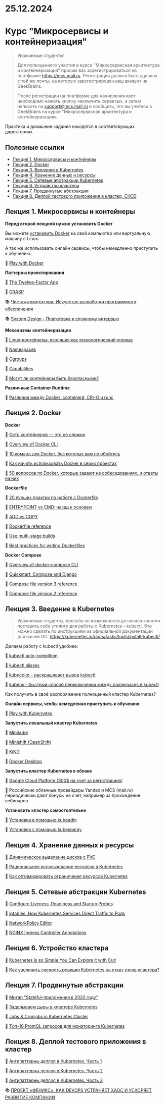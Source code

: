 # 25.12.2024
# Курс "Микросервисы и контейнеризация"

>Уважаемые студенты!
>
>Для полноценного участия в курсе "Микросервисная архитектура и контейнеризация" просим вас зарегистрироваться на платформе https://mcs.mail.ru. Регистрация должна быть сделана с той же почты, на которую зарегистрирован ваш аккаунт на GeekBrains.
>
>После регистрации на платформе для начисления квот необходимо нажать кнопку «включить сервисы», а затем написать на support@mcs.mail.ru и сообщить, что вы учитесь в GeekBrains на курсе "Микросервисная архитектура и контейнеризация».

Практика и домашние задания находятся в соответсвующих директориях.

## Полезные ссылки

- [Лекция 1. Микросервисы и контейнеры](#лекция-1-микросервисы-и-контейнеры)
- [Лекция 2. Docker](#лекция-2-docker)
- [Лекция 3. Введение в Kubernetes](#лекция-3-введение-в-kubernetes)
- [Лекция 4. Хранение данных и ресурсы](#лекция-4-хранение-данных-и-ресурсы)
- [Лекция 5. Сетевые абстракции Kubernetes](#лекция-5-сетевые-абстракции-kubernetes)
- [Лекция 6. Устройство кластера](#лекция-6-устройство-кластера)
- [Лекция 7. Продвинутые абстракции](#лекция-7-продвинутые-абстракции)
- [Лекция 8. Деплой тестового приложения в кластер, CI/CD](#лекция-8-деплой-тестового-приложения-в-кластер)

## Лекция 1. Микросервисы и контейнеры

**Перед второй лекцией нужно установить Docker**

Вы можете [установить Docker](https://docs.docker.com/get-docker/) на свой компьютер или виртуальную машину с Linux.

А так же использовать онлайн сервисы, чтобы немедленно приступить к обучению:

🔹 [Play with Docker](https://labs.play-with-docker.com/)

**Паттерны проектирования**

🔹 [The Twelwe-Factor App](https://12factor.net/ru/)

🔹 [GRASP](https://ru.wikipedia.org/wiki/GRASP)

📚 [Чистая архитектура. Искусство разработки программного обеспечения](https://habr.com/ru/company/piter/blog/353170/)

📚 [System Design - Подготовка к сложному интервью](https://habr.com/ru/company/piter/blog/598791/)

**Механизмы контейнеризации**

🔹 [Linux-контейнеры: изоляция как технологический прорыв](https://habr.com/ru/company/redhatrussia/blog/352052/)

🔹 [Namespaces](https://habr.com/ru/company/selectel/blog/279281/)

🔹 [Cgroups](https://habr.com/ru/company/selectel/blog/303190/)

🔹 [Capabilities](https://k3a.me/linux-capabilities-in-a-nutshell/)

🎥 [Могут ли контейнеры быть безопасными?](https://habr.com/ru/company/oleg-bunin/blog/480630/)

**Различные Container Runtime**

🔹 [Различия между Docker, containerd, CRI-O и runc](https://habr.com/ru/company/domclick/blog/566224/)

## Лекция 2. Docker

**Docker**

🔹 [Сеть контейнеров — это не сложно](https://habr.com/ru/company/timeweb/blog/558612/)

🔹 [Overview of Docker CLI](https://docs.docker.com/engine/reference/run/)

🔹 [10 команд для Docker, без которых вам не обойтись](https://tproger.ru/translations/top-10-docker-commands/)

🔹 [Как начать использовать Docker в своих проектах](https://tproger.ru/translations/how-to-start-using-docker/)

🔹 [50 вопросов по Docker, которые задают на собеседованиях, и ответы на них](https://habr.com/ru/company/southbridge/blog/528206/)

**Dockerfile**

🔹 [20 лучших практик по работе с Dockerfile](https://habr.com/ru/company/domclick/blog/546922/)

🔹 [ENTRYPOINT vs CMD: назад к основам](https://habr.com/ru/company/southbridge/blog/329138/)

🔹 [ADD vs COPY](https://docs.docker.com/develop/develop-images/dockerfile_best-practices/#add-or-copy)

🔹 [Dockerfile reference](https://docs.docker.com/engine/reference/builder/)

🔹 [Use multi-stage builds](https://docs.docker.com/develop/develop-images/multistage-build/)

🔹 [Best practices for writing Dockerfiles](https://docs.docker.com/develop/develop-images/dockerfile_best-practices/#add-or-copy%23add-or-copy)

**Docker Compose**

🔹 [Overview of docker-compose CLI](https://docs.docker.com/compose/reference/)

🔹 [Quickstart: Compose and Django](https://docs.docker.com/samples/django/)

🔹 [Compose file version 3 reference](https://docs.docker.com/compose/compose-file/compose-file-v3/)

🔹 [Compose file version 2 reference](https://docs.docker.com/compose/compose-file/compose-file-v2/)

## Лекция 3. Введение в Kubernetes

>Уважаемые студенты, просьба по возможности до начала занятия поставить себе утилиту для работы с Kubernetes – kubectl.
>Это можно сделать по инструкциям из официальной документации для вашей ОС.
>https://kubernetes.io/docs/tasks/tools/install-kubectl/

Делаем работу с kubectl удобнее:

🔹 [kubectl auto-complition](https://kubernetes.io/docs/tasks/tools/included/optional-kubectl-configs-bash-linux/)

🔹 [kubectl aliases](https://github.com/adterskov/kubectl-aliases)

🔹 [kubecolor - раскрашивает вывод kubectl](https://github.com/dty1er/kubecolor/)

🔹 [kubens - быстрый способ переключения между namespaces в kubectl](https://github.com/ahmetb/kubectx/)

Как получить в своё распоряжение полноценный кластер Kubernetes?

**Онлайн сервисы, чтобы немедленно приступить к обучению**

🔹 [Play with Kubernetes](https://labs.play-with-k8s.com/)

**Запустить локальный кластер Kubernetes**

🔹 [Minikube](https://kubernetes.io/ru/docs/tasks/tools/install-minikube/)

🔹 [Minishift (OpenShift)](https://www.okd.io/minishift/)

🔹 [KiND](https://kind.sigs.k8s.io/docs/user/quick-start/)

🔹 [Docker Desktop](https://docs.docker.com/desktop/kubernetes/)

**Запустить кластер Kubernetes в облаке**

🔹 [Google Cloud Platform (300$ на счет за регистрацию)](https://cloud.google.com/free)

🔹 Российские облачные провайдеры Yandex и MCS (mail.ru) периодически дают бонусы на счет, например за прохождение вебинаров

**Установить кластер самостоятельно**

🔹 [Установка в помощью kubeadm](https://kubernetes.io/docs/setup/production-environment/tools/kubeadm/)

🔹 [Установка с помощью kubesparay](https://kubernetes.io/docs/setup/production-environment/tools/kubespray/)

## Лекция 4. Хранение данных и ресурсы

🔹 [Динамическое выделение дисков с PVC](https://mcs.mail.ru/help/ru_RU/k8s-pvc/k8s-pvc)

🔹 [Рациональное использование ресурсов в Kubernetes](https://habr.com/ru/company/timeweb/blog/560670/)

🔹 [Как оптимизировать ограничения ресурсов Kubernetes](https://habr.com/ru/company/timeweb/blog/562500/)

## Лекция 5. Сетевые абстракции Kubernetes

🔹 [Configure Liveness, Readiness and Startup Probes](https://kubernetes.io/docs/tasks/configure-pod-container/configure-liveness-readiness-startup-probes/#configure-probes)

🔹 [iptables: How Kubernetes Services Direct Traffic to Pods](https://dustinspecker.com/posts/iptables-how-kubernetes-services-direct-traffic-to-pods/)

🔹 [NetworkPolicy Editor](https://cilium.io/blog/2021/02/10/network-policy-editor?utm_source=telegram.me&utm_medium=social&utm_campaign=cilium-predstavil-vizualnyy-redaktor-se)

🔹 [NGINX Ingress Controller Annotations](https://kubernetes.github.io/ingress-nginx/user-guide/nginx-configuration/annotations/)

## Лекция 6. Устройство кластера

🔹 [Kubernetes is so Simple You Can Explore it with Curl](https://blog.tilt.dev/2021/03/18/kubernetes-is-so-simple.html)

🔹 [Как увеличить скорость реакции Kubernetes на отказ узлов кластера?](https://habr.com/ru/company/timeweb/blog/561084/)

## Лекция 7. Продвинутые абстракции

🎥 [Митап "Stateful-приложения в 2020 году"](https://www.youtube.com/watch?v=ykIh4-616Ic&list=PL8D2P0ruohODzihD0D0FZXkVHXtXbb6w3&index=4&ab_channel=HighLoadChannel)

🎥 [Заделываем дыры в кластере Kubernetes](https://www.youtube.com/watch?v=Ik7VqbgpRiQ&ab_channel=DevOpsChannel)

🔹 [Jobs & Cronjobs in Kubernetes Cluster](https://medium.com/avmconsulting-blog/jobs-cronjobs-in-kubernetes-cluster-d0e872e3c8c8)

🔹 [Tоп-10 PromQL запросов для мониторинга Kubernetes](https://habr.com/ru/company/timeweb/blog/562374/)

## Лекция 8. Деплой тестового приложения в кластер

🔹 [Антипаттерны деплоя в Kubernetes. Часть 1](https://habr.com/ru/company/timeweb/blog/557320/)

🔹 [Антипаттерны деплоя в Kubernetes. Часть 2](https://habr.com/ru/company/timeweb/blog/560772/)

🔹 [Антипаттерны деплоя в Kubernetes. Часть 3](https://habr.com/ru/company/timeweb/blog/561570/)

📚 [ПРОЕКТ «ФЕНИКС». КАК DEVOPS УСТРАНЯЕТ ХАОС И УСКОРЯЕТ РАЗВИТИЕ КОМПАНИИ](https://bombora.ru/book/64983/#.)
